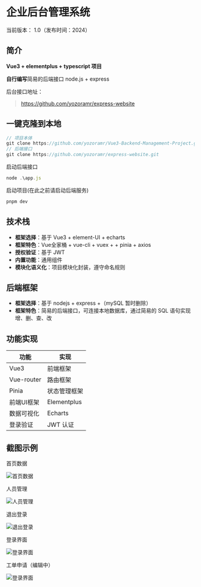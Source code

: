 # 企业后台管理系统

当前版本： 1.0（发布时间：2024）



## 简介

 **Vue3 + elementplus + typescript 项目**

**自行编写**简易的后端接口 node.js + express

后台接口地址：

> https://github.com/yozoramr/express-website



## 一键克隆到本地

```javascript
// 项目本体
git clone https://github.com/yozoramr/Vue3-Backend-Management-Project.git
// 后端接口
git clone https://github.com/yozoramr/express-website.git
```

启动后端接口

```javascript
node .\app.js
```

启动项目(在此之前请启动后端服务)

```cmd
pnpm dev
```



## 技术栈

- **框架选择**：基于 Vue3 + element-UI + echarts
- **框架特色**：Vue全家桶 + vue-cli +  vuex + + pinia + axios
- **授权验证**：基于 JWT
- **内置功能**：通用组件
- **模块化语义化**：项目模块化封装，遵守命名规则



## 后端框架

- **框架选择**：基于 nodejs + express +（mySQL 暂时删除）
- **框架特色**：简易的后端接口，可连接本地数据库，通过简易的 SQL 语句实现增、删、查、改



## 功能实现

| 功能       | 实现         |
| ---------- | ------------ |
| Vue3       | 前端框架     |
| Vue-router | 路由框架     |
| Pinia      | 状态管理框架 |
| 前端UI框架 | Elementplus  |
| 数据可视化 | Echarts      |
| 登录验证   | JWT 认证     |



## 截图示例

首页数据

![首页数据](https://a.yohane.one:2096/f/PNzT6/%E9%A6%96%E9%A1%B5%E6%95%B0%E6%8D%AE.png)

人员管理

![人员管理](https://a.yohane.one:2096/f/xAWi8/%E4%BA%BA%E5%91%98%E7%AE%A1%E7%90%86.png)

退出登录

![退出登录](https://a.yohane.one:2096/f/8npC6/%E9%80%80%E5%87%BA%E7%99%BB%E5%BD%95.png)

登录界面

![登录界面](https://a.yohane.one:2096/f/jAWtq/%E7%99%BB%E5%BD%95%E7%95%8C%E9%9D%A2.png)

工单申请（编辑中）

![登录界面](https://a.yohane.one:2096/f/YzOSb/%E5%B7%A5%E5%8D%95%E7%94%B3%E8%AF%B7.png)

